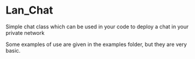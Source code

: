 # Lan_Chat
Simple chat class which can be used in your code to deploy a chat in your private network 

Some examples of use are given in the examples folder, but they are very basic.
